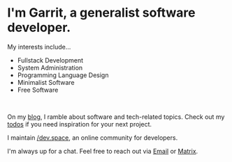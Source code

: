 # I'm Garrit, a generalist software developer.

My interests include...

* Fullstack Development
* System Administration
* Programming Language Design
* Minimalist Software
* Free Software

&emsp;

On my [blog](/posts), I ramble about software and tech-related topics. Check
out my [todos](/todo) if you need inspiration for your next project.

I maintain [/dev.space](https://slashdev.space), an online community for
developers.

I'm always up for a chat. Feel free to reach out via
[Email](mailto:garrit@slashdev.space) or
[Matrix](https://matrix.to/#/@garrit:matrix.slashdev.space).

